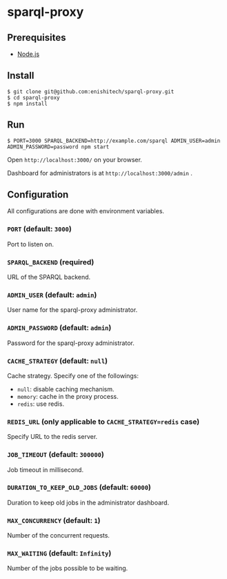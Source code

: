 # sparql-proxy

## Prerequisites

* [Node.js](https://nodejs.org/)

## Install

    $ git clone git@github.com:enishitech/sparql-proxy.git
    $ cd sparql-proxy
    $ npm install

## Run

    $ PORT=3000 SPARQL_BACKEND=http://example.com/sparql ADMIN_USER=admin ADMIN_PASSWORD=password npm start

Open `http://localhost:3000/` on your browser.

Dashboard for administrators is at `http://localhost:3000/admin` .

## Configuration

All configurations are done with environment variables.

### `PORT` (default: `3000`)

Port to listen on.

### `SPARQL_BACKEND` (required)

URL of the SPARQL backend.

### `ADMIN_USER` (default: `admin`)

User name for the sparql-proxy administrator.

### `ADMIN_PASSWORD` (default: `admin`)

Password for the sparql-proxy administrator.

### `CACHE_STRATEGY` (default: `null`)

Cache strategy. Specify one of the followings:

* `null`: disable caching mechanism.
* `memory`: cache in the proxy process.
* `redis`: use redis.

### `REDIS_URL` (only applicable to `CACHE_STRATEGY=redis` case)

Specify URL to the redis server.

### `JOB_TIMEOUT` (default: `300000`)

Job timeout in millisecond.

### `DURATION_TO_KEEP_OLD_JOBS` (default: `60000`)

Duration to keep old jobs in the administrator dashboard.

### `MAX_CONCURRENCY` (default: `1`)

Number of the concurrent requests.

### `MAX_WAITING` (default: `Infinity`)

Number of the jobs possible to be waiting.
